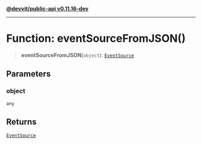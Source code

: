 [**@devvit/public-api v0.11.16-dev**](../../../../README.md)

---

# Function: eventSourceFromJSON()

> **eventSourceFromJSON**(`object`): [`EventSource`](../../../../enumerations/EventSource.md)

## Parameters

### object

`any`

## Returns

[`EventSource`](../../../../enumerations/EventSource.md)
